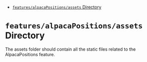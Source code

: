 <!-- START doctoc generated TOC please keep comment here to allow auto update -->
<!-- DON'T EDIT THIS SECTION, INSTEAD RE-RUN doctoc TO UPDATE -->

- [`features/alpacaPositions/assets` Directory](#featuresalpacapositionsassets-directory)

<!-- END doctoc generated TOC please keep comment here to allow auto update -->

# `features/alpacaPositions/assets` Directory

The assets folder should contain all the static files related to the AlpacaPositions feature.
